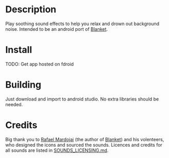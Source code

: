 # Description
Play soothing sound effects to help you relax and drown out background noise. Intended to be an android port of [Blanket](https://github.com/rafaelmardojai/blanket).

# Install
TODO: Get app hosted on fdroid

# Building
Just download and import to android studio. No extra libraries should be needed.

# Credits
Big thank you to [Rafael Mardojai](https://github.com/rafaelmardojai) (the author of [Blanket](https://github.com/rafaelmardojai/blanket)) and his volenteers, who designed the icons and sourced the sounds. Licences and credits for all sounds are listed in [SOUNDS_LICENSING.md](SOUNDS_LICENSING.md).

